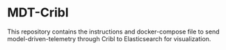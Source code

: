 # MDT-Cribl
This repository contains the instructions and docker-compose file to send model-driven-telemetry through Cribl to Elasticsearch for visualization.
